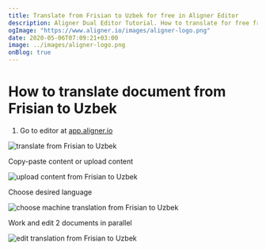 ```yaml
---
title: Translate from Frisian to Uzbek for free in Aligner Editor
description: Aligner Dual Editor Tutorial. How to translate for free from Frisian to Uzbek. Aligner is multilingual document management platform. 
ogImage: "https://www.aligner.io/images/aligner-logo.png"
date: 2020-05-06T07:09:21+03:00
image: ../images/aligner-logo.png
onBlog: true
---
```


# How to translate document from Frisian to Uzbek

1. Go to editor at [app.aligner.io](https://app.aligner.io "Aligner App web page")

![translate from Frisian to Uzbek](../aligner-blank-editor.png "translate from Frisian to Uzbek")

Copy-paste content or upload content

![upload content from Frisian to Uzbek](../aligner-uploaded-document.png "upload content from Frisian to Uzbek")

Choose desired language

![choose machine translation from Frisian to Uzbek](../aligner-language-dropdown.png "choose machine translation from Frisian to Uzbek")

Work and edit 2 documents in parallel

![edit translation from Frisian to Uzbek](../aligner-double-sitded-editor.png "edit translation from Frisian to Uzbek")

